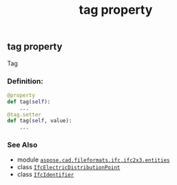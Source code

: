 ﻿---
title: tag property
second_title: Aspose.CAD for Python via .NET API References
description: 
type: docs
weight: 120
url: /aspose.cad.fileformats.ifc.ifc2x3.entities/ifcelectricdistributionpoint/tag/
is_root: false
---

## tag property


Tag
### Definition:
```python
@property
def tag(self):
    ...
@tag.setter
def tag(self, value):
    ...
```

### See Also
* module [`aspose.cad.fileformats.ifc.ifc2x3.entities`](../../)
* class [`IfcElectricDistributionPoint`](/cad/python-net/aspose.cad.fileformats.ifc.ifc2x3.entities/ifcelectricdistributionpoint)
* class [`IfcIdentifier`](/cad/python-net/aspose.cad.fileformats.ifc.ifc2x3.types/ifcidentifier)
